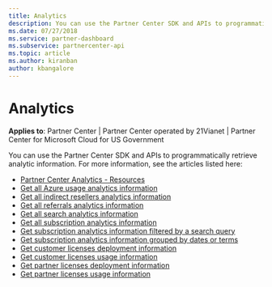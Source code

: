 ```yaml
---
title: Analytics
description: You can use the Partner Center SDK and APIs to programmatically retrieve analytic information. For more information, see the articles listed here.
ms.date: 07/27/2018
ms.service: partner-dashboard
ms.subservice: partnercenter-api
ms.topic: article
ms.author: kiranban
author: kbangalore
---
```


# Analytics

**Applies to**: Partner Center | Partner Center operated by 21Vianet |  Partner Center for Microsoft Cloud for US Government

You can use the Partner Center SDK and APIs to programmatically retrieve analytic information. For more information, see the articles listed here:

- [Partner Center Analytics - Resources](partner-center-analytics-resources.md)
- [Get all Azure usage analytics information](get-all-azure-usage-analytics.md)
- [Get all indirect resellers analytics information](get-all-indirect-resellers-analytics.md)
- [Get all referrals analytics information](get-all-referrals-analytics.md)
- [Get all search analytics information](get-all-search-analytics.md)
- [Get all subscription analytics information](get-all-subscription-analytics.md)
- [Get subscription analytics information filtered by a search query](get-subscription-analytics-by-search-query.md)
- [Get subscription analytics information grouped by dates or terms](get-subscription-analytics-grouped-by-dates-or-terms.md)
- [Get customer licenses deployment information](get-customer-licenses-deployment-information.md)
- [Get customer licenses usage information](get-customer-licenses-usage-information.md)
- [Get partner licenses deployment information](get-partner-licenses-deployment-information.md)
- [Get partner licenses usage information](get-partner-licenses-usage-information.md)
